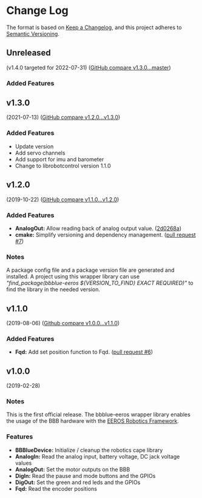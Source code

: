 # Change Log

The format is based on [Keep a Changelog](https://keepachangelog.com/en/1.0.0/),
and this project adheres to [Semantic Versioning](https://semver.org/spec/v2.0.0.html).


## Unreleased
(v1.4.0 targeted for 2022-07-31) ([GitHub compare v1.3.0...master](https://github.com/eeros-project/bbblue-eeros/compare/v1.3.0...master))

### Added Features


## v1.3.0
(2021-07-13) ([GitHub compare v1.2.0...v1.3.0](https://github.com/eeros-project/bbblue-eeros/compare/v1.2.0...v1.3.0))

### Added Features
* Update version
* Add servo channels
* Add support for imu and barometer
* Change to librobotcontrol version 1.1.0


## v1.2.0
(2019-10-22) ([GitHub compare v1.1.0...v1.2.0](https://github.com/eeros-project/bbblue-eeros/compare/v1.1.0...v1.2.0))

### Added Features
* **AnalogOut:** Allow reading back of analog output value. ([2d0268a](https://github.com/eeros-project/bbblue-eeros/commit/2d0268a04e3c4df49c087f609da2e8aade722a60))
* **cmake:** Simplify versioning and dependency management. ([pull request #7](https://github.com/eeros-project/bbblue-eeros/pull/7))

### Notes
A package config file and a package version file are generated and installed. A project using this wrapper library can use *"find_package(bbblue-eeros ${VERSION_TO_FIND} EXACT REQUIRED)"* to find the library in the needed version.


## v1.1.0
(2019-08-06) ([Github compare v1.0.0...v1.1.0](https://github.com/eeros-project/bbblue-eeros/compare/v1.0.0...v1.1.0))

### Added Features
* **Fqd:** Add set position function to Fqd. ([pull request #6](https://github.com/eeros-project/bbblue-eeros/pull/6))


## v1.0.0
(2019-02-28)

### Notes
This is the first official release. The bbblue-eeros wrapper library enables the
usage of the BBB hardware with the [EEROS Robotics Framework](http://eeros.org).

### Features
* **BBBlueDevice:** Initialize / cleanup the robotics cape library
* **AnalogIn:** Read the analog input, battery voltage, DC jack voltage values
* **AnalogOut:** Set the motor outputs on the BBB
* **DigIn:** Read the pause and mode buttons and the GPIOs
* **DigOut:** Set the green and red leds and the GPIOs
* **Fqd:** Read the encoder positions
